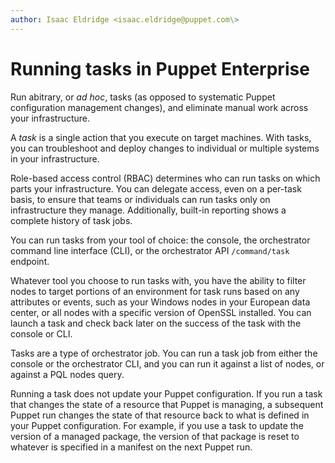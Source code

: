 ```yaml
---
author: Isaac Eldridge <isaac.eldridge@puppet.com\>
---
```


# Running tasks in Puppet Enterprise

Run abitrary, or *ad hoc*, tasks \(as opposed to systematic Puppet configuration management changes\), and eliminate manual work across your infrastructure.

A *task* is a single action that you execute on target machines. With tasks, you can troubleshoot and deploy changes to individual or multiple systems in your infrastructure.

Role-based access control \(RBAC\) determines who can run tasks on which parts your infrastructure. You can delegate access, even on a per-task basis, to ensure that teams or individuals can run tasks only on infrastructure they manage. Additionally, built-in reporting shows a complete history of task jobs.

You can run tasks from your tool of choice: the console, the orchestrator command line interface \(CLI\), or the orchestrator API `/command/task` endpoint.

Whatever tool you choose to run tasks with, you have the ability to filter nodes to target portions of an environment for task runs based on any attributes or events, such as your Windows nodes in your European data center, or all nodes with a specific version of OpenSSL installed. You can launch a task and check back later on the success of the task with the console or CLI.

Tasks are a type of orchestrator job. You can run a task job from either the console or the orchestrator CLI, and you can run it against a list of nodes, or against a PQL nodes query.

Running a task does not update your Puppet configuration. If you run a task that changes the state of a resource that Puppet is managing, a subsequent Puppet run changes the state of that resource back to what is defined in your Puppet configuration. For example, if you use a task to update the version of a managed package, the version of that package is reset to whatever is specified in a manifest on the next Puppet run.

